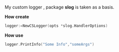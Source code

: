 My custom logger , package **slog** is taken as a basis.

**How create** 
```go
logger:=NewCSLogger(opts *slog.HandlerOptions)
```
**How use**
```go
logger.PrintInfo("Some Info","someArgs")
```

